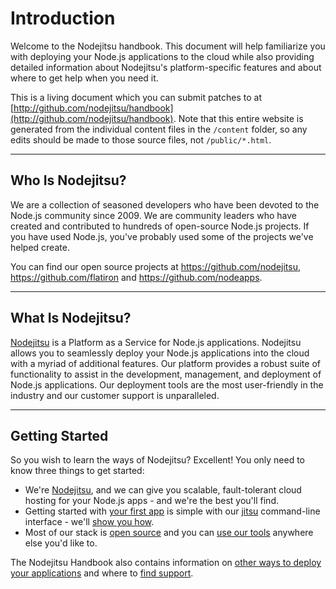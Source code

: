# Introduction

Welcome to the Nodejitsu handbook. This document will help familiarize you with
deploying your Node.js applications to the cloud while also providing detailed
information about Nodejitsu's platform-specific features and about
where to get help when you need it.

This is a living document which you can submit patches to at
[http://github.com/nodejitsu/handbook](http://github.com/nodejitsu/handbook).
Note that this entire website is generated from the individual content files in
the `/content` folder, so any edits should be made to those source files, not
`/public/*.html`.

---

## Who Is Nodejitsu?

We are a collection of seasoned developers who have been devoted to the Node.js
community since 2009. We are community leaders who have created and contributed
to hundreds of open-source Node.js projects. If you have used Node.js, you've
probably used some of the projects we've helped create.

You can find our open source projects at https://github.com/nodejitsu,
https://github.com/flatiron and https://github.com/nodeapps.

---

## What Is Nodejitsu?

[Nodejitsu](https://www.nodejitsu.com/) is a Platform as a Service for Node.js
applications. Nodejitsu allows you to seamlessly deploy your Node.js
applications into the cloud with a myriad of additional features. Our platform
provides a robust suite of functionality to assist in the development,
management, and deployment of Node.js applications. Our deployment tools are the
most user-friendly in the industry and our customer support is unparalleled.

---

## Getting Started

So you wish to learn the ways of Nodejitsu? Excellent! You only need to know
three things to get started:

* We're [Nodejitsu](http://nodejitsu.com), and we can give you scalable,
  fault-tolerant cloud hosting for your Node.js apps - and we're the best you'll
  find.
* Getting started with [your first app][hello-world] is simple with our
  [jitsu](/features/jitsu) command-line interface - we'll
  [show you how][hello-world].
* Most of our stack is [open source](http://github.com/nodejitsu) and you can
  [use our tools](/appendix/open-source) anywhere else you'd like to.

The Nodejitsu Handbook also contains information on [other ways to deploy your
applications](/features/jitsu#using-the-jitsu-cli-usage-jitsu-deploy-jitsu-apps-deploy)
and where to [find support](/support).

[hello-world]: /a-quickstart/hello-world

[meta:title]: <> (Handbook)
